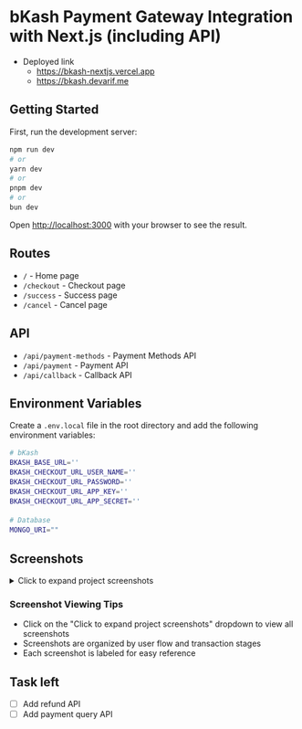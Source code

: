 # bKash Payment Gateway Integration with Next.js (including API)

- Deployed link
  - <https://bkash-nextjs.vercel.app>
  - <https://bkash.devarif.me>

## Getting Started

First, run the development server:

```bash
npm run dev
# or
yarn dev
# or
pnpm dev
# or
bun dev
```

Open <http://localhost:3000> with your browser to see the result.

## Routes

- `/` - Home page
- `/checkout` - Checkout page
- `/success` - Success page
- `/cancel` - Cancel page

## API

- `/api/payment-methods` - Payment Methods API
- `/api/payment` - Payment API
- `/api/callback` - Callback API

## Environment Variables

Create a `.env.local` file in the root directory and add the following environment variables:

```bash
# bKash
BKASH_BASE_URL=''
BKASH_CHECKOUT_URL_USER_NAME=''
BKASH_CHECKOUT_URL_PASSWORD=''
BKASH_CHECKOUT_URL_APP_KEY=''
BKASH_CHECKOUT_URL_APP_SECRET=''

# Database
MONGO_URI=""
```

## Screenshots

<details>
<summary>Click to expand project screenshots</summary>

### User Flow Screenshots

| Stage | Screenshot |
|-------|------------|
| Home Page | ![Home](./screenshots/1-home.png) |
| Checkout - Fetching Payment Methods | ![Checkout Fetching](./screenshots/2-checkout-fetching-payment-method.png) |
| Checkout - No Payment Methods | ![No Payment Methods](./screenshots/3-checkout-no-payment-method.png) |

### Payment Method Flow

| Stage | Screenshot |
|-------|------------|
| Add Payment Method | ![Add Payment Method](./screenshots/4-checkout-payment-method-add.png) |
| bKash Wallet Input | ![bKash Wallet Input](./screenshots/5-bkash-wallet-input.png) |
| Save Wallet UI | ![Save Wallet UI](./screenshots/6-bkash-ui-to-save-wallet.png) |

### Authentication and Confirmation

| Stage | Screenshot |
|-------|------------|
| OTP Input | ![OTP Input](./screenshots/7-bkash-ui-otp-input.png) |
| Wallet Save Success | ![Wallet Save Success](./screenshots/8-bkash-ui-wallet-save-success.png) |
| Checkout with Payment Method | ![Checkout Payment Method](./screenshots/9-checkout-payment-method.png) |

### Transaction States

| Stage | Screenshot |
|-------|------------|
| Confirm Order PIN | ![Confirm Order PIN](./screenshots/10-bkash-ui-confirm-order-pin-input.png) |
| Payment Failed | ![Payment Failed](./screenshots/11-bkash-ui-payment-failed.png) |
| Transaction Cancelled | ![Transaction Cancelled](./screenshots/12-payment-failed.png) |
| Payment Success | ![Payment Success](./screenshots/13-payment-success.png) |

</details>

### Screenshot Viewing Tips

- Click on the "Click to expand project screenshots" dropdown to view all screenshots
- Screenshots are organized by user flow and transaction stages
- Each screenshot is labeled for easy reference

## Task left

- [ ] Add refund API
- [ ] Add payment query API
